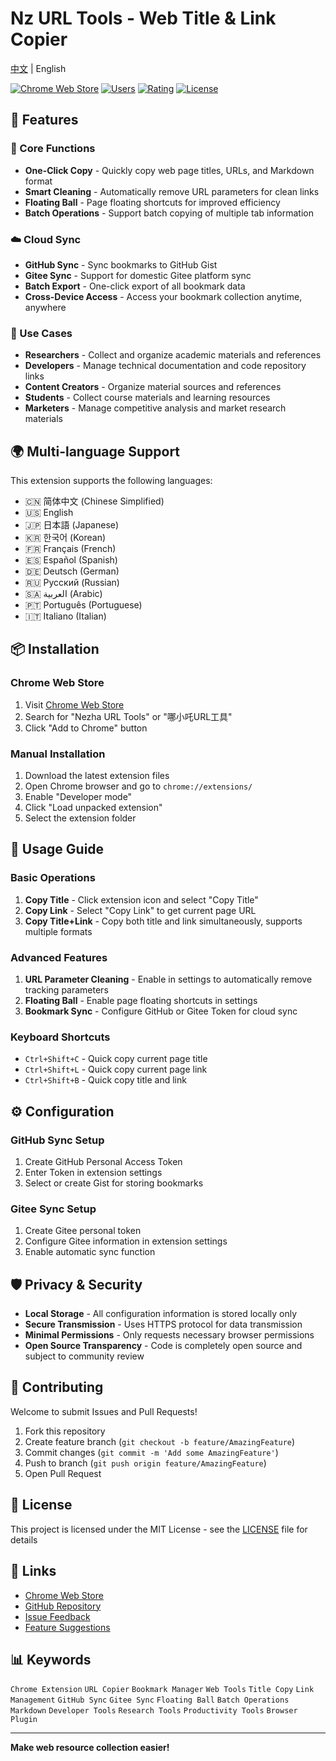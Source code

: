 # Nz URL Tools - Web Title & Link Copier

[中文](README.md) | English

[![Chrome Web Store](https://img.shields.io/chrome-web-store/v/your-extension-id)](https://chrome.google.com/webstore/detail/your-extension-id)
[![Users](https://img.shields.io/chrome-web-store/users/your-extension-id)](https://chrome.google.com/webstore/detail/your-extension-id)
[![Rating](https://img.shields.io/chrome-web-store/rating/your-extension-id)](https://chrome.google.com/webstore/detail/your-extension-id)
[![License](https://img.shields.io/badge/license-MIT-blue.svg)](LICENSE)

## 🌟 Features

### 🚀 Core Functions
- **One-Click Copy** - Quickly copy web page titles, URLs, and Markdown format
- **Smart Cleaning** - Automatically remove URL parameters for clean links
- **Floating Ball** - Page floating shortcuts for improved efficiency
- **Batch Operations** - Support batch copying of multiple tab information

### ☁️ Cloud Sync
- **GitHub Sync** - Sync bookmarks to GitHub Gist
- **Gitee Sync** - Support for domestic Gitee platform sync
- **Batch Export** - One-click export of all bookmark data
- **Cross-Device Access** - Access your bookmark collection anytime, anywhere

### 🎯 Use Cases
- **Researchers** - Collect and organize academic materials and references
- **Developers** - Manage technical documentation and code repository links
- **Content Creators** - Organize material sources and references
- **Students** - Collect course materials and learning resources
- **Marketers** - Manage competitive analysis and market research materials

## 🌍 Multi-language Support

This extension supports the following languages:
- 🇨🇳 简体中文 (Chinese Simplified)
- 🇺🇸 English
- 🇯🇵 日本語 (Japanese)
- 🇰🇷 한국어 (Korean)
- 🇫🇷 Français (French)
- 🇪🇸 Español (Spanish)
- 🇩🇪 Deutsch (German)
- 🇷🇺 Русский (Russian)
- 🇸🇦 العربية (Arabic)
- 🇵🇹 Português (Portuguese)
- 🇮🇹 Italiano (Italian)

## 📦 Installation

### Chrome Web Store
1. Visit [Chrome Web Store](https://chrome.google.com/webstore/)
2. Search for "Nezha URL Tools" or "哪小吒URL工具"
3. Click "Add to Chrome" button

### Manual Installation
1. Download the latest extension files
2. Open Chrome browser and go to `chrome://extensions/`
3. Enable "Developer mode"
4. Click "Load unpacked extension"
5. Select the extension folder

## 🔧 Usage Guide

### Basic Operations
1. **Copy Title** - Click extension icon and select "Copy Title"
2. **Copy Link** - Select "Copy Link" to get current page URL
3. **Copy Title+Link** - Copy both title and link simultaneously, supports multiple formats

### Advanced Features
1. **URL Parameter Cleaning** - Enable in settings to automatically remove tracking parameters
2. **Floating Ball** - Enable page floating shortcuts in settings
3. **Bookmark Sync** - Configure GitHub or Gitee Token for cloud sync

### Keyboard Shortcuts
- `Ctrl+Shift+C` - Quick copy current page title
- `Ctrl+Shift+L` - Quick copy current page link
- `Ctrl+Shift+B` - Quick copy title and link

## ⚙️ Configuration

### GitHub Sync Setup
1. Create GitHub Personal Access Token
2. Enter Token in extension settings
3. Select or create Gist for storing bookmarks

### Gitee Sync Setup
1. Create Gitee personal token
2. Configure Gitee information in extension settings
3. Enable automatic sync function

## 🛡️ Privacy & Security

- **Local Storage** - All configuration information is stored locally only
- **Secure Transmission** - Uses HTTPS protocol for data transmission
- **Minimal Permissions** - Only requests necessary browser permissions
- **Open Source Transparency** - Code is completely open source and subject to community review

## 🤝 Contributing

Welcome to submit Issues and Pull Requests!

1. Fork this repository
2. Create feature branch (`git checkout -b feature/AmazingFeature`)
3. Commit changes (`git commit -m 'Add some AmazingFeature'`)
4. Push to branch (`git push origin feature/AmazingFeature`)
5. Open Pull Request

## 📄 License

This project is licensed under the MIT License - see the [LICENSE](LICENSE) file for details

## 🔗 Links

- [Chrome Web Store](https://chrome.google.com/webstore/)
- [GitHub Repository](https://github.com/dst1213/nz-tools)
- [Issue Feedback](https://github.com/dst1213/nz-tools/issues)
- [Feature Suggestions](https://github.com/dst1213/nz-tools/discussions)

## 📊 Keywords

`Chrome Extension` `URL Copier` `Bookmark Manager` `Web Tools` `Title Copy` `Link Management` `GitHub Sync` `Gitee Sync` `Floating Ball` `Batch Operations` `Markdown` `Developer Tools` `Research Tools` `Productivity Tools` `Browser Plugin`

---

**Make web resource collection easier!**
